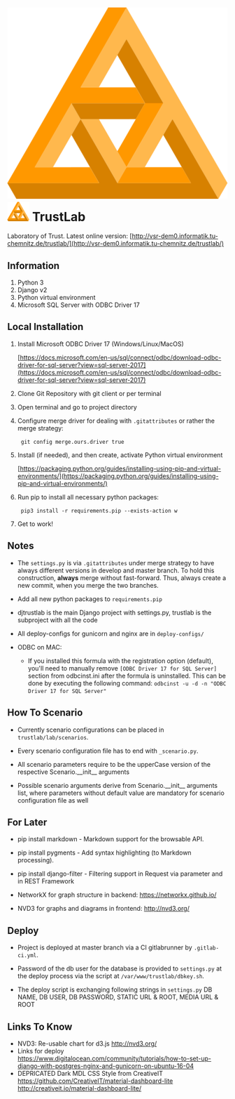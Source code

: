 # ![aTLAS Orange][atlas-logo-orange] <img src="/logos/atlas_orange.svg"  width="10%" height="10%"> TrustLab

Laboratory of Trust. Latest online version: [http://vsr-dem0.informatik.tu-chemnitz.de/trustlab/](http://vsr-dem0.informatik.tu-chemnitz.de/trustlab/)

## Information
1. Python 3
2. Django v2
3. Python virtual environment
4. Microsoft SQL Server with ODBC Driver 17

## Local Installation
1. Install Microsoft ODBC Driver 17 (Windows/Linux/MacOS)

	[https://docs.microsoft.com/en-us/sql/connect/odbc/download-odbc-driver-for-sql-server?view=sql-server-2017](https://docs.microsoft.com/en-us/sql/connect/odbc/download-odbc-driver-for-sql-server?view=sql-server-2017)
2. Clone Git Repository with git client or per terminal
3. Open terminal and go to project directory
4. Configure merge driver for dealing with ``.gitattributes`` or rather the merge strategy:

        git config merge.ours.driver true

5. Install (if needed), and then create, activate Python virtual environment

    [https://packaging.python.org/guides/installing-using-pip-and-virtual-environments/](https://packaging.python.org/guides/installing-using-pip-and-virtual-environments/)

6. Run pip to install all necessary python packages:

        pip3 install -r requirements.pip --exists-action w

7. Get to work! 

## Notes

- The ``settings.py`` is via ``.gitattributes`` under merge strategy to have always different versions in develop and master branch. To hold this construction, **always** merge without fast-forward. Thus, always create a new commit, when you merge the two branches.

- Add all new python packages to ``requirements.pip`` 

- djtrustlab is the main Django project with settings.py, trustlab is the subproject with all the code

- All deploy-configs for gunicorn and nginx are in ``deploy-configs/``

- ODBC on MAC:
    - If you installed this formula with the registration option (default), you'll
        need to manually remove ``[ODBC Driver 17 for SQL Server]`` section from
        odbcinst.ini after the formula is uninstalled. This can be done by executing
        the following command:
            ``odbcinst -u -d -n "ODBC Driver 17 for SQL Server"``

## How To Scenario

- Currently scenario configurations can be placed in ``trustlab/lab/scenarios``.

- Every scenario configuration file has to end with ``_scenario.py``.

- All scenario parameters require to be the upperCase version of the respective Scenario.\_\_init\_\_ arguments

- Possible scenario arguments derive from Scenario.\_\_init\_\_ arguments list, where parameters without default value are mandatory for scenario configuration file as well

## For Later

- pip install markdown \- Markdown support for the browsable API.

- pip install pygments \- Add syntax highlighting (to Markdown processing).

- pip install django-filter \- Filtering support in Request via parameter and in REST Framework

- NetworkX for graph structure in backend: https://networkx.github.io/

- NVD3 for graphs and diagrams in frontend: http://nvd3.org/

## Deploy

- Project is deployed at master branch via a CI gitlabrunner by ``.gitlab-ci.yml``.

- Password of the db user for the database is provided to ``settings.py`` at the deploy process via the script at ``/var/www/trustlab/dbkey.sh``.

- The deploy script is exchanging following strings in ``settings.py``
DB NAME, DB USER, DB PASSWORD, STATIC URL & ROOT, MEDIA URL & ROOT

## Links To Know

* NVD3: Re-usable chart for d3.js http://nvd3.org/
* Links for deploy
https://www.digitalocean.com/community/tutorials/how-to-set-up-django-with-postgres-nginx-and-gunicorn-on-ubuntu-16-04
* DEPRICATED Dark MDL CSS Style from CreativeIT https://github.com/CreativeIT/material-dashboard-lite http://creativeit.io/material-dashboard-lite/



<!-- Identifiers, in alphabetical order -->
[atlas-logo-orange]: /logos/atlas_orange.svg


